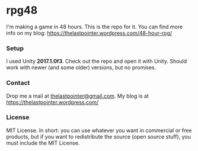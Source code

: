 # rpg48

I'm making a game in 48 hours. This is the repo for it. You can find more info on my blog: https://thelastpointer.wordpress.com/48-hour-rpg/

### Setup ###

I used Unity **2017.1.0f3**. Check out the repo and open it with Unity. Should work with newer (and some older) versions, but no promises.

### Contact ###

Drop me a mail at thelastpointer@gmail.com.
My blog is at https://thelastpointer.wordpress.com/

### License ###

MIT License. In short: you can use whatever you want in commercial or free products, but if you want to redistribute the source (open source stuff), you must include the MIT License.
